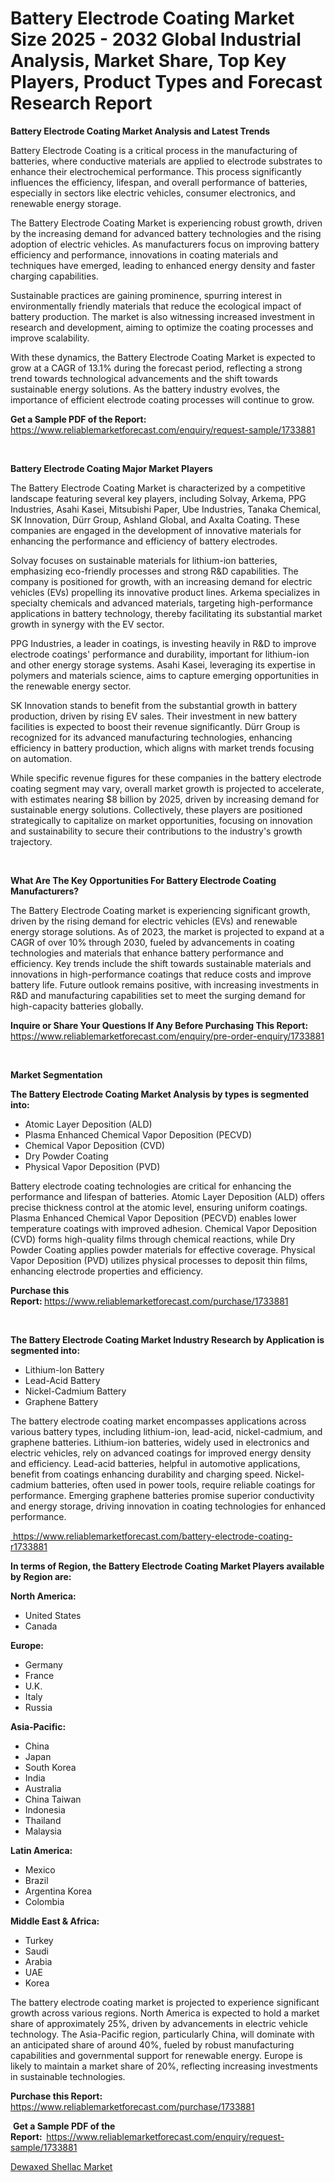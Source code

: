 <p><h1>Battery Electrode Coating Market Size 2025 - 2032 Global Industrial Analysis, Market Share, Top Key Players, Product Types and Forecast Research Report</h1></p><p><strong>Battery Electrode Coating Market Analysis and Latest Trends</strong></p>
<p><p>Battery Electrode Coating is a critical process in the manufacturing of batteries, where conductive materials are applied to electrode substrates to enhance their electrochemical performance. This process significantly influences the efficiency, lifespan, and overall performance of batteries, especially in sectors like electric vehicles, consumer electronics, and renewable energy storage.</p><p>The Battery Electrode Coating Market is experiencing robust growth, driven by the increasing demand for advanced battery technologies and the rising adoption of electric vehicles. As manufacturers focus on improving battery efficiency and performance, innovations in coating materials and techniques have emerged, leading to enhanced energy density and faster charging capabilities. </p><p>Sustainable practices are gaining prominence, spurring interest in environmentally friendly materials that reduce the ecological impact of battery production. The market is also witnessing increased investment in research and development, aiming to optimize the coating processes and improve scalability. </p><p>With these dynamics, the Battery Electrode Coating Market is expected to grow at a CAGR of 13.1% during the forecast period, reflecting a strong trend towards technological advancements and the shift towards sustainable energy solutions. As the battery industry evolves, the importance of efficient electrode coating processes will continue to grow.</p></p>
<p><strong>Get a Sample PDF of the Report:&nbsp;</strong> <a href="https://www.reliablemarketforecast.com/enquiry/request-sample/1733881?utm_campaign=3538&utm_medium=2&utm_source=Github&utm_content=ia&utm_term=02042025&utm_id=battery-electrode-coating">https://www.reliablemarketforecast.com/enquiry/request-sample/1733881</a></p>
<p>&nbsp;</p>
<p><strong>Battery Electrode Coating Major Market Players</strong></p>
<p><p>The Battery Electrode Coating Market is characterized by a competitive landscape featuring several key players, including Solvay, Arkema, PPG Industries, Asahi Kasei, Mitsubishi Paper, Ube Industries, Tanaka Chemical, SK Innovation, Dürr Group, Ashland Global, and Axalta Coating. These companies are engaged in the development of innovative materials for enhancing the performance and efficiency of battery electrodes.</p><p>Solvay focuses on sustainable materials for lithium-ion batteries, emphasizing eco-friendly processes and strong R&D capabilities. The company is positioned for growth, with an increasing demand for electric vehicles (EVs) propelling its innovative product lines. Arkema specializes in specialty chemicals and advanced materials, targeting high-performance applications in battery technology, thereby facilitating its substantial market growth in synergy with the EV sector.</p><p>PPG Industries, a leader in coatings, is investing heavily in R&D to improve electrode coatings' performance and durability, important for lithium-ion and other energy storage systems. Asahi Kasei, leveraging its expertise in polymers and materials science, aims to capture emerging opportunities in the renewable energy sector.</p><p>SK Innovation stands to benefit from the substantial growth in battery production, driven by rising EV sales. Their investment in new battery facilities is expected to boost their revenue significantly. Dürr Group is recognized for its advanced manufacturing technologies, enhancing efficiency in battery production, which aligns with market trends focusing on automation.</p><p>While specific revenue figures for these companies in the battery electrode coating segment may vary, overall market growth is projected to accelerate, with estimates nearing $8 billion by 2025, driven by increasing demand for sustainable energy solutions. Collectively, these players are positioned strategically to capitalize on market opportunities, focusing on innovation and sustainability to secure their contributions to the industry's growth trajectory.</p></p>
<p>&nbsp;</p>
<p><strong>What Are The Key Opportunities For Battery Electrode Coating Manufacturers?</strong></p>
<p><p>The Battery Electrode Coating market is experiencing significant growth, driven by the rising demand for electric vehicles (EVs) and renewable energy storage solutions. As of 2023, the market is projected to expand at a CAGR of over 10% through 2030, fueled by advancements in coating technologies and materials that enhance battery performance and efficiency. Key trends include the shift towards sustainable materials and innovations in high-performance coatings that reduce costs and improve battery life. Future outlook remains positive, with increasing investments in R&D and manufacturing capabilities set to meet the surging demand for high-capacity batteries globally.</p></p>
<p><strong>Inquire or Share Your Questions If Any Before Purchasing This Report:</strong> <a href="https://www.reliablemarketforecast.com/enquiry/pre-order-enquiry/1733881?utm_campaign=3538&utm_medium=2&utm_source=Github&utm_content=ia&utm_term=02042025&utm_id=battery-electrode-coating">https://www.reliablemarketforecast.com/enquiry/pre-order-enquiry/1733881</a></p>
<p>&nbsp;</p>
<p><strong>Market Segmentation</strong></p>
<p><strong>The Battery Electrode Coating Market Analysis by types is segmented into:</strong></p>
<p><ul><li>Atomic Layer Deposition (ALD)</li><li>Plasma Enhanced Chemical Vapor Deposition (PECVD)</li><li>Chemical Vapor Deposition (CVD)</li><li>Dry Powder Coating</li><li>Physical Vapor Deposition (PVD)</li></ul></p>
<p><p>Battery electrode coating technologies are critical for enhancing the performance and lifespan of batteries. Atomic Layer Deposition (ALD) offers precise thickness control at the atomic level, ensuring uniform coatings. Plasma Enhanced Chemical Vapor Deposition (PECVD) enables lower temperature coatings with improved adhesion. Chemical Vapor Deposition (CVD) forms high-quality films through chemical reactions, while Dry Powder Coating applies powder materials for effective coverage. Physical Vapor Deposition (PVD) utilizes physical processes to deposit thin films, enhancing electrode properties and efficiency.</p></p>
<p><strong>Purchase this Report:&nbsp;</strong><a href="https://www.reliablemarketforecast.com/purchase/1733881?utm_campaign=3538&utm_medium=2&utm_source=Github&utm_content=ia&utm_term=02042025&utm_id=battery-electrode-coating">https://www.reliablemarketforecast.com/purchase/1733881</a></p>
<p>&nbsp;</p>
<p><strong>The Battery Electrode Coating Market Industry Research by Application is segmented into:</strong></p>
<p><ul><li>Lithium-Ion Battery</li><li>Lead-Acid Battery</li><li>Nickel-Cadmium Battery</li><li>Graphene Battery</li></ul></p>
<p><p>The battery electrode coating market encompasses applications across various battery types, including lithium-ion, lead-acid, nickel-cadmium, and graphene batteries. Lithium-ion batteries, widely used in electronics and electric vehicles, rely on advanced coatings for improved energy density and efficiency. Lead-acid batteries, helpful in automotive applications, benefit from coatings enhancing durability and charging speed. Nickel-cadmium batteries, often used in power tools, require reliable coatings for performance. Emerging graphene batteries promise superior conductivity and energy storage, driving innovation in coating technologies for enhanced performance.</p></p>
<p><a href="https://www.reliablemarketforecast.com/battery-electrode-coating-r1733881?utm_campaign=3538&utm_medium=2&utm_source=Github&utm_content=ia&utm_term=02042025&utm_id=battery-electrode-coating">&nbsp;https://www.reliablemarketforecast.com/battery-electrode-coating-r1733881</a></p>
<p><strong>In terms of Region, the Battery Electrode Coating Market Players available by Region are:</strong></p>
<p>
    <p> <strong> North America: </strong>
        <ul>
            <li>United States</li>
            <li>Canada</li>
        </ul>
        </p> 
    <p> <strong> Europe: </strong>
        <ul>
            <li>Germany</li>
            <li>France</li>
            <li>U.K.</li>
            <li>Italy</li>
            <li>Russia</li>
        </ul>
        </p> 
    <p> <strong> Asia-Pacific: </strong>
        <ul>
            <li>China</li>
            <li>Japan</li>
            <li>South Korea</li>
            <li>India</li>
            <li>Australia</li>
            <li>China Taiwan</li>
            <li>Indonesia</li>
            <li>Thailand</li>
            <li>Malaysia</li>
        </ul>
        </p> 
    <p> <strong> Latin America: </strong>
        <ul>
            <li>Mexico</li>
            <li>Brazil</li>
            <li>Argentina Korea</li>
            <li>Colombia</li>
        </ul>
        </p> 
    <p> <strong> Middle East & Africa: </strong>
        <ul>
            <li>Turkey</li>
            <li>Saudi</li>
            <li>Arabia</li>
            <li>UAE</li>
            <li>Korea</li>
        </ul>
    </p>
    </p>
<p><p>The battery electrode coating market is projected to experience significant growth across various regions. North America is expected to hold a market share of approximately 25%, driven by advancements in electric vehicle technology. The Asia-Pacific region, particularly China, will dominate with an anticipated share of around 40%, fueled by robust manufacturing capabilities and governmental support for renewable energy. Europe is likely to maintain a market share of 20%, reflecting increasing investments in sustainable technologies.</p></p>
<p><strong>Purchase this Report: </strong><a href="https://www.reliablemarketforecast.com/purchase/1733881?utm_campaign=3538&utm_medium=2&utm_source=Github&utm_content=ia&utm_term=02042025&utm_id=battery-electrode-coating">https://www.reliablemarketforecast.com/purchase/1733881</a></p>
<p>&nbsp;<strong>Get a Sample PDF of the Report:&nbsp;&nbsp;</strong><a href="https://www.reliablemarketforecast.com/enquiry/request-sample/1733881?utm_campaign=3538&utm_medium=2&utm_source=Github&utm_content=ia&utm_term=02042025&utm_id=battery-electrode-coating">https://www.reliablemarketforecast.com/enquiry/request-sample/1733881</a></p>
<p><strong></strong></p>
<p><p><a href="https://github.com/usraceby/Market-Research-Report-List-1/blob/main/dewaxed-shellac-market.md?utm_campaign=3538&utm_medium=2&utm_source=Github&utm_content=ia&utm_term=02042025&utm_id=battery-electrode-coating">Dewaxed Shellac Market</a></p></p>